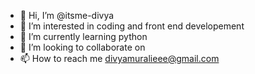 - 👋 Hi, I’m @itsme-divya
- 👀 I’m interested in coding and front end developement
- 🌱 I’m currently learning python
- 💞️ I’m looking to collaborate on 
- 📫 How to reach me divyamuralieee@gmail.com

<!---
itsme-divya/itsme-divya is a ✨ special ✨ repository because its `README.md` (this file) appears on your GitHub profile.
You can click the Preview link to take a look at your changes.
--->
